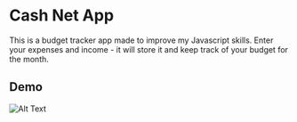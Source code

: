 # Cash Net App
This is a budget tracker app made to improve my Javascript skills. Enter your expenses and income - it will store it and keep track of your budget for the month.

## Demo

![Alt Text](https://github.com/ac-asks/js-cash-net/js-cash-net.gif)


